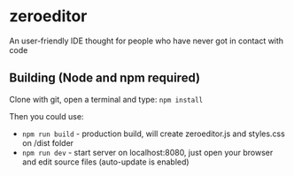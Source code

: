 # zeroeditor
An user-friendly IDE thought for people who have never got in contact with code


## Building (Node and npm required)
Clone with git, open a terminal and type:
`npm install`


Then you could use:
- `npm run build` - production build, will create zeroeditor.js and styles.css on /dist folder
- `npm run dev`   - start server on localhost:8080, just open your browser and edit source files (auto-update is enabled)
